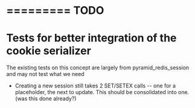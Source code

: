 =========
TODO
=========

# Tests for better integration of the cookie serializer

The existing tests on this concept are largely from pyramid_redis_session and may not test what we need

* Creating a new session still takes 2 SET/SETEX calls -- one for a placeholder, the next to update.  This should be consolidated into one. (was this done already?)

